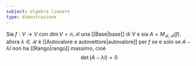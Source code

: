 ```yaml
---
subject: algebra lineare
type: dimostrazione
---
```

Sia $f:V\to V$ con $\dim V=n,\mathcal{B}$ una [[Base|base]] di $V$ e sia $A=M_{\mathcal{B},\mathcal{B}}(f)$. allora $\lambda\in\mathcal{R}$ è [[Autovalore e autovettore|autovalore]] per $f$ se e solo se $A-\lambda I$ non ha [[Rango|rango]] massimo, cioè
$$
\det(A-\lambda I)=0
$$